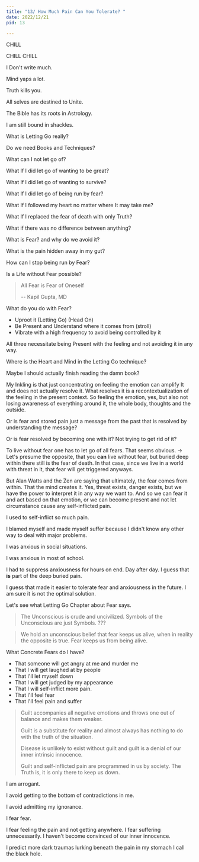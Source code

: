 ```yaml
---
title: "13/ How Much Pain Can You Tolerate? "
date: 2022/12/21
pid: 13

---
```


CHILL

CHILL CHILL 

I Don't write much. 

Mind yaps a lot. 

Truth kills you. 

All selves are destined to Unite. 

The Bible has its roots in Astrology. 

I am still bound in shackles. 

What is Letting Go really? 

Do we need Books and Techniques? 

What can I not let go of? 

What If I did let go of wanting to be great? 

What If I did let go of wanting to survive? 

What If I did let go of being run by fear? 

What If I followed my heart no matter where It may take me? 

What If I replaced the fear of death with only Truth? 

What if there was no difference between anything? 

What is Fear? and why do we avoid it? 

What is the pain hidden away in my gut? 

How can I stop being run by Fear? 

Is a Life without Fear possible? 

> All Fear is Fear of Oneself
>
> -- Kapil Gupta, MD

What do you do with Fear? 

* Uproot it (Letting Go) (Head On)
* Be Present and Understand where it comes from (stroll)
* Vibrate with a high frequency to avoid being controlled by it

All three necessitate being Present with the feeling and not avoiding it in any way. 

Where is the Heart and Mind in the Letting Go technique? 

Maybe I should actually finish reading the damn book? 

My Inkling is that just concentrating on feeling the emotion can amplify It and does not actually resolve it. What resolves it is a recontextualization of the feeling in the present context. So feeling the emotion, yes, but also not losing awareness of everything around it, the whole body, thoughts and the outside. 

Or is fear and stored pain just a message from the past that is resolved by understanding the message? 

Or is fear resolved by becoming one with it? Not trying to get rid of it? 

To live without fear one has to let go of all fears. That seems obvious. -> Let's presume the opposite, that you **can** live without fear, but buried deep within there still is the fear of death. In that case, since we live in a world with threat in it, that fear will get triggered anyways. 

But Alan Watts and the Zen are saying that ultimately, the fear comes from within. That the mind creates it. Yes, threat exists, danger exists, but we have the power to interpret it in any way we want to. And so we can fear it and act based on that emotion, or we can become present and not let circumstance cause any self-inflicted pain. 

I used to self-inflict so much pain. 

I blamed myself and made myself suffer because I didn't know any other way to deal with major problems. 

I was anxious in social situations. 

I was anxious in most of school. 

I had to suppress anxiousness for hours on end. Day after day. I guess that **is** part of the deep buried pain. 

I guess that made it easier to tolerate fear and anxiousness in the future. I am sure it is not the optimal solution. 

Let's see what Letting Go Chapter about Fear says. 

> The Unconscious is crude and uncivilized. Symbols of the Unconscious are just Symbols. ???

> We hold an unconscious belief that fear keeps us alive, when in reality the opposite is true. Fear keeps us from being alive. 

What Concrete Fears do I have? 

* That someone will get angry at me and murder me
* That I will get laughed at by people
* That I'll let myself down
* That I will get judged by my appearance 
* That I will self-inflict more pain. 
* That I'll feel fear 
* That I'll feel pain and suffer

> Guilt accompanies all negative emotions and throws one out of balance and makes them weaker.
>
> Guilt is a substitute for reality and almost always has nothing to do with the truth of the situation. 
>
> Disease is unlikely to exist without guilt and guilt is a denial of our inner intrinsic innocence. 
>
> Guilt and self-inflicted pain are programmed in us by society. The Truth is, it is only there to keep us down. 

I am arrogant. 

I avoid getting to the bottom of contradictions in me. 

I avoid admitting my ignorance. 

I fear fear. 

I fear feeling the pain and not getting anywhere. I fear suffering unnecessarily. I haven't become convinced of our inner innocence. 

I predict more dark traumas lurking beneath the pain in my stomach I call the black hole. 
